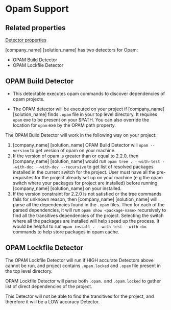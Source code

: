 # Opam Support

## Related properties

[Detector properties](../properties/detectors/opam.md)

[company_name] [solution_name] has two detectors for Opam:

* OPAM Build Detector
* OPAM Lockfile Detector

## OPAM Build Detector

* This detectable executes opam commands to discover dependencies of opam projects.

* The OPAM detector will be executed on your project if [company_name] [solution_name] finds `.opam` file in your top level directory. It requires `opam`
exe to be present on your $PATH. You can also override the location for `opam` exe by the OPAM path property.

The OPAM Build Detector will work in the following way on your project:

1. [company_name] [solution_name] OPAM Build Detector will `opam --version` to get version of opam on your machine.
2. If the version of opam is greater than or equal to 2.2.0, then [company_name] [solution_name] would run `opam tree . --with-test --with-doc --with-dev --recursive`
to get list of resolved packages installed in the current switch for the project.
<note type="note">User must have all the pre-requisites for the project already set up on your machine (e.g the opam switch where your packages for project are installed)
before running [company_name] [solution_name] on your installed.</note>
3. If the version constraint for 2.2.0 is not satisfied or the tree commands fails for unknown reason, then [company_name] [solution_name] will parse all the dependencies found in the `.opam` files. 
Then for each of the parsed dependencies, it will run `opam show <package-name>` recursively to find all the transitives dependencies of the project.
<note type="tip">Selecting the switch where all the packages are installed will help speed up the process. 
It would be helpful to run `opam install . --with-test --with-doc` commands to help store packages in opam cache.</note>

## OPAM Lockfile Detector

The OPAM Lockfile Detector will run if HIGH accurate Detectors above cannot be run, and project contains `.opam.locked` and `.opam` file present in the top level directory.

OPAM Lockfile Detector will parse both `.opam.` and `.opam.locked` to gather list of direct dependencies of the project. 

This Detector will not be able to find the transitives for the project, and therefore it will be a LOW accuracy Detector. 